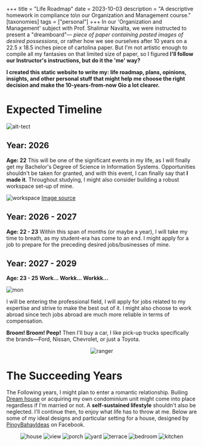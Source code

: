 +++
title = "Life Roadmap"
date = 2023-10-03
description = "A descriptive homework in compliance to\n our Organization and Management course."
[taxonomies]
tags = ["personal"]
+++
In our 'Organization and Management' subject with Prof. Shalimar Navalta, we were instructed to present a "dreamboard"— _piece of paper containing pasted images of desired possessions_, or rather how we see ourselves after 10 years on a 22.5 x 18.5 inches piece of cartolina paper. But I'm not artistic enough to compile all my fantasies on that limited size of paper, so I figured **I'll follow our Instructor's instructions, but do it the 'me' way?**

**I created this static website to write my: life roadmap, plans, opinions, insights, and other personal stuff that might help me choose the right decision and make the 10-years-from-now Gio a lot clearer.**

# Expected Timeline
![alt-tect](/imgs/expected.png)
## Year: 2026

**Age: 22**
This will be one of the significant events in my life, as I will finally get my Bachelor's Degree of Science in Information Systems. Opportunities shouldn't be taken for granted, and with this event, I can finally say that **I made it**. Throughout studying, I might also consider building a robust workspace set-up of mine.

![workspace](/imgs/workspace.jpg)
[Image source](https://www.reddit.com/media?url=https%3A%2F%2Fpreview.redd.it%2Fjix750a7ujna1.jpg%3Fwidth%3D3957%26format%3Dpjpg%26auto%3Dwebp%26s%3D0671009a549bcbd23b3dbdfdd18ce68592ed4c86) 

## Year: 2026 - 2027
**Age: 22 - 23**
Within this span of months (or maybe a year), I will take my time to breath, as my student-era has come to an end. I might apply for a job to prepare for the preceding desired jobs/businesses of mine.

## Year: 2027 - 2029

**Age: 23 - 25**
**Work... Workk... Workkk...**

![mon](/imgs/money.jpg)

I will be entering the professional field, I will apply for jobs related to my expertise and strive to make the best out of it. I might also choose to work abroad since tech jobs abroad are much more reliable in terms of compensation.

**Broom! Broom! Peep!**
Then I'll buy a car, I like pick-up trucks specifically the brands—Ford, Nissan, Chevrolet, or just a Toyota.
<br><center>
![ranger](/imgs/track.jpg)<br></center>

# The Succeeding Years

The Following years, I might plan to enter a romantic relationship. Builing [Dream house](https://www.pinoyhouseplans.com/mateo-four-bedroom-two-story-house-plan/) or acquiring my own condominium unit might come into place regardless if I'm married or not. A **self-sustained lifestyle** shouldn't also be neglected. I'll continue then, to enjoy what life has to throw at me. Below are some of my ideal designs and particular setting for a house, designed by [PinoyBahayIdeas](https://www.facebook.com/pinoybahayideas?__tn__=-UC*F) on Facebook. 
<br><center>
![house](/imgs/wide.jpg)
![view](/imgs/view.jpg)
![porch](/imgs/porch.jpg)
![yard](/imgs/yard.jpg) 
![terrace](/imgs/terrace.jpg) 
![bedroom](/imgs/bedroom.jpg) 
![kitchen](/imgs/kitchen.jpg) 
<br></center>

